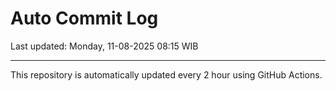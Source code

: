 # Auto Commit Log

Last updated: Monday, 11-08-2025 08:15 WIB

---

This repository is automatically updated every 2 hour using GitHub Actions.
